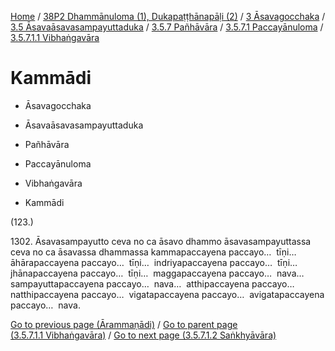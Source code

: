 
[Home](/) / [38P2 Dhammānuloma (1), Dukapaṭṭhānapāḷi (2)](../../../../...md) / [3 Āsavagocchaka](../../../...md) / [3.5 Āsavaāsavasampayuttaduka](../../...md) / [3.5.7 Pañhāvāra](../...md) / [3.5.7.1 Paccayānuloma](...md) / [3.5.7.1.1 Vibhaṅgavāra](../38P2/3/3.5/3.5.7/3.5.7.1/3.5.7.1.1.md)

# Kammādi

* Āsavagocchaka

* Āsavaāsavasampayuttaduka

* Pañhāvāra

* Paccayānuloma

* Vibhaṅgavāra

* Kammādi

(123.)

1302\. Āsavasampayutto ceva no ca āsavo dhammo āsavasampayuttassa ceva no ca āsavassa dhammassa kammapaccayena paccayo…  tīṇi…  āhārapaccayena paccayo…  tīṇi…  indriyapaccayena paccayo…  tīṇi…  jhānapaccayena paccayo…  tīṇi…  maggapaccayena paccayo…  nava…  sampayuttapaccayena paccayo…  nava…  atthipaccayena paccayo…  natthipaccayena paccayo…  vigatapaccayena paccayo…  avigatapaccayena paccayo…  nava.

[Go to previous page (Ārammaṇādi)](Arammanadi.md) / [Go to parent page (3.5.7.1.1 Vibhaṅgavāra)](../38P2/3/3.5/3.5.7/3.5.7.1/3.5.7.1.1.md) / [Go to next page (3.5.7.1.2 Saṅkhyāvāra)](../3.5.7.1.2.md)


